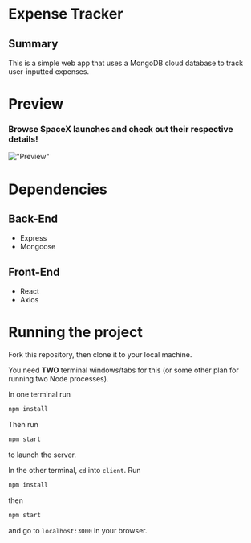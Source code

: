 # Expense Tracker

## Summary
This is a simple web app that uses a MongoDB cloud database to track user-inputted expenses.

# Preview

### Browse SpaceX launches and check out their respective details!
!["Preview"]()

# Dependencies

## Back-End
- Express
- Mongoose

## Front-End
- React
- Axios

# Running the project

Fork this repository, then clone it to your local machine.

You need **TWO** terminal windows/tabs for this (or some other plan for running two Node processes).

In one terminal run
```bash
npm install
``` 
Then run 
```bash 
npm start 
```
to launch the server.

In the other terminal, `cd` into `client`. Run 
```bash
npm install
``` 
then 
```bash
npm start
```
and go to `localhost:3000` in your browser.